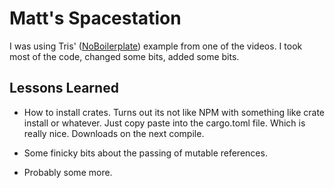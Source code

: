 # Matt's Spacestation

I was using Tris' ([NoBoilerplate](https://www.youtube.com/c/NoBoilerplate)) example from one of the videos. I took most of the code, changed some bits, added some bits.

## Lessons Learned

- How to install crates. Turns out its not like NPM with something like crate install or whatever. Just copy paste into the cargo.toml file. Which is really nice. Downloads on the next compile.

- Some finicky bits about the passing of mutable references.

- Probably some more.
